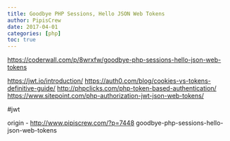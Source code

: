 ```yaml
---
title: Goodbye PHP Sessions, Hello JSON Web Tokens
author: PipisCrew
date: 2017-04-01
categories: [php]
toc: true
---
```


https://coderwall.com/p/8wrxfw/goodbye-php-sessions-hello-json-web-tokens

https://jwt.io/introduction/
https://auth0.com/blog/cookies-vs-tokens-definitive-guide/
http://phpclicks.com/php-token-based-authentication/
https://www.sitepoint.com/php-authorization-jwt-json-web-tokens/

#jwt

origin - http://www.pipiscrew.com/?p=7448 goodbye-php-sessions-hello-json-web-tokens